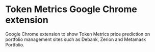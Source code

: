 # Token Metrics Google Chrome extension
Google Chrome extension to show Token Metrics price prediction on portfolio management sites such as Debank, Zerion and Metamask Portfolio.
